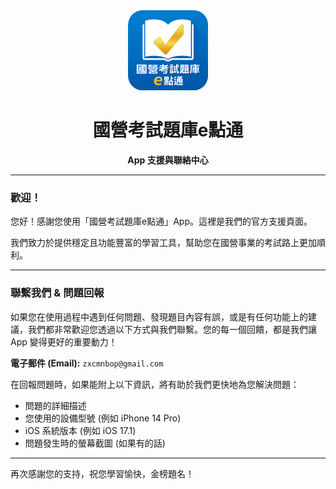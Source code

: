<div align="center">
  <img src="e.png" width="128" alt="App Icon">
  <h1>國營考試題庫e點通</h1>
  <p><strong>App 支援與聯絡中心</strong></p>
</div>

---

### 歡迎！

您好！感謝您使用「國營考試題庫e點通」App。這裡是我們的官方支援頁面。

我們致力於提供穩定且功能豐富的學習工具，幫助您在國營事業的考試路上更加順利。

---

### 聯繫我們 & 問題回報

如果您在使用過程中遇到任何問題、發現題目內容有誤，或是有任何功能上的建議，我們都非常歡迎您透過以下方式與我們聯繫。您的每一個回饋，都是我們讓 App 變得更好的重要動力！

 **電子郵件 (Email):** `zxcmnbop@gmail.com`

在回報問題時，如果能附上以下資訊，將有助於我們更快地為您解決問題：
*   問題的詳細描述
*   您使用的設備型號 (例如 iPhone 14 Pro)
*   iOS 系統版本 (例如 iOS 17.1)
*   問題發生時的螢幕截圖 (如果有的話)

---

再次感謝您的支持，祝您學習愉快，金榜題名！
